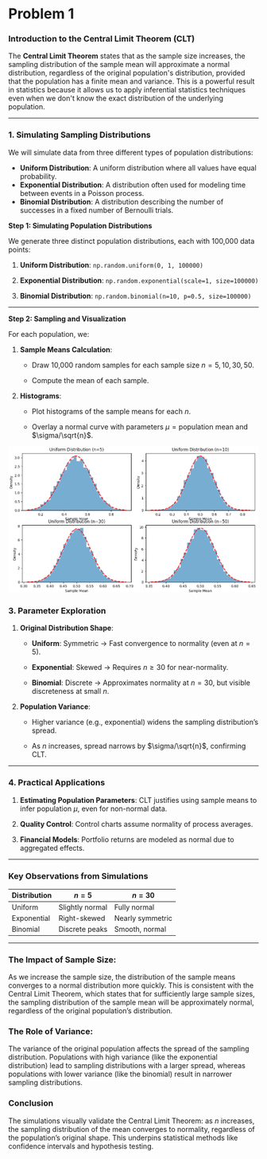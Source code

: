 # Problem 1


###  **Introduction to the Central Limit Theorem (CLT)**

The **Central Limit Theorem** states that as the sample size increases, the sampling distribution of the sample mean will approximate a normal distribution, regardless of the original population's distribution, provided that the population has a finite mean and variance. 
This is a powerful result in statistics because it allows us to apply inferential statistics techniques even when we don't know the exact distribution of the underlying population.

---

### 1. **Simulating Sampling Distributions**

We will simulate data from three different types of population distributions:

* **Uniform Distribution**: A uniform distribution where all values have equal probability.
* **Exponential Distribution**: A distribution often used for modeling time between events in a Poisson process.
* **Binomial Distribution**: A distribution describing the number of successes in a fixed number of Bernoulli trials.


 **Step 1: Simulating Population Distributions**

We generate three distinct population distributions, each with 100,000 data points:  

1. **Uniform Distribution**: `np.random.uniform(0, 1, 100000)`  

2. **Exponential Distribution**: `np.random.exponential(scale=1, size=100000)`  

3. **Binomial Distribution**: `np.random.binomial(n=10, p=0.5, size=100000)`  

---

 **Step 2: Sampling and Visualization**

For each population, we:  

1. **Sample Means Calculation**:  

   - Draw 10,000 random samples for each sample size $n = 5, 10, 30, 50$.  

   - Compute the mean of each sample.  

2. **Histograms**:  

   - Plot histograms of the sample means for each $n$.  

   - Overlay a normal curve with parameters $\mu = \text{population mean}$ and $\sigma/\sqrt{n}$.  


![alt text](<Figure_pb1 statistics.png>)


### 3. **Parameter Exploration**

1. **Original Distribution Shape**:  

   - **Uniform**: Symmetric → Fast convergence to normality (even at $n=5$).  

   - **Exponential**: Skewed → Requires $n \geq 30$ for near-normality.  

   - **Binomial**: Discrete → Approximates normality at $n=30$, but visible discreteness at small $n$.  

2. **Population Variance**:  

   - Higher variance (e.g., exponential) widens the sampling distribution’s spread.  

   - As $n$ increases, spread narrows by $\sigma/\sqrt{n}$, confirming CLT.  

---


### 4. **Practical Applications**


1. **Estimating Population Parameters**: CLT justifies using sample means to infer population $\mu$, even for non-normal data.  

2. **Quality Control**: Control charts assume normality of process averages.  

3. **Financial Models**: Portfolio returns are modeled as normal due to aggregated effects.  

---

### **Key Observations from Simulations**  


| Distribution       | $n=5$          | $n=30$         |  
|---------------------|--------------------|--------------------|  
| Uniform             | Slightly normal    | Fully normal       |  
| Exponential         | Right-skewed       | Nearly symmetric   |  
| Binomial            | Discrete peaks     | Smooth, normal     |  


---

### **The Impact of Sample Size**:

As we increase the sample size, the distribution of the sample means converges to a normal distribution more quickly. This is consistent with the Central Limit Theorem, which states that for sufficiently large sample sizes, the sampling distribution of the sample mean will be approximately normal, regardless of the original population’s distribution.


### **The Role of Variance**:

The variance of the original population affects the spread of the sampling distribution. Populations with high variance (like the exponential distribution) lead to sampling distributions with a larger spread, whereas populations with lower variance (like the binomial) result in narrower sampling distributions.


### **Conclusion**
 
The simulations visually validate the Central Limit Theorem: as $n$ increases, the sampling distribution of the mean converges to normality, regardless of the population’s original shape. This underpins statistical methods like confidence intervals and hypothesis testing.  



